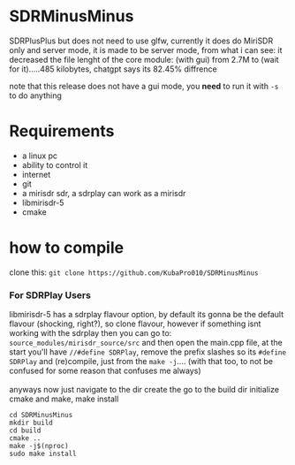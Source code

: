 # SDRMinusMinus
SDRPlusPlus but does not need to use glfw, currently it does do MiriSDR only and server mode, it is made to be server mode, from what i can see: it decreased the file lenght of the core module: (with gui) from 2.7M to (wait for it).....485 kilobytes, chatgpt says its 82.45% diffrence

note that this release does not have a gui mode, you **need** to run it with `-s` to do anything
# Requirements
- a linux pc
- ability to control it
- internet
- git
- a mirisdr sdr, a sdrplay can work as a mirisdr
- libmirisdr-5
- cmake
# how to compile
clone this: `git clone https://github.com/KubaPro010/SDRMinusMinus`<br>
### For SDRPlay Users
libmirisdr-5 has a sdrplay flavour option, by default its gonna be the default flavour (shocking, right?), so clone flavour, however if something isnt working with the sdrplay then you can go to: `source_modules/mirisdr_source/src` and then open the main.cpp file, at the start you'll have ``//#define SDRPlay``, remove the prefix slashes so its ``#define SDRPlay`` and (re)compile, just from the `make -j`.... (with that too, to not be confused for some reason that confuses me always)
<br><br>
anyways now just navigate to the dir create the go to the build dir initialize cmake and make, make install
```
cd SDRMinusMinus
mkdir build
cd build
cmake ..
make -j$(nproc)
sudo make install
```
